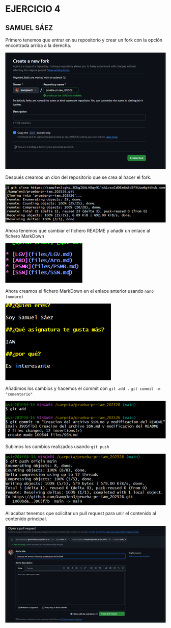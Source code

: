 # EJERCICIO 4
## SAMUEL SÁEZ

Primero tenemos que entrar en su repositorio y crear un fork con la opción encontrada arriba a la derecha.

![alt text](image.png)

Después creamos un clon del repositorio que se crea al hacer el fork.

![alt text](image-1.png)

Ahora tenemos que cambiar el fichero README y añadir un enlace al fichero MarkDown

![alt text](image-2.png)

Ahora creamos el fichero MarkDown en el enlace anterior usando `nano (nombre)`

![alt text](image-3.png)

Añadimos los cambios y hacemos el commit con `git add .` `git commit -m "comentario"`

![alt text](image-4.png)

Subimos los cambios realizados usando `git push`

![alt text](image-5.png)

Al acabar tenemos que solicitar un pull request para unir el contenido al contenido principal.

![alt text](image-6.png)